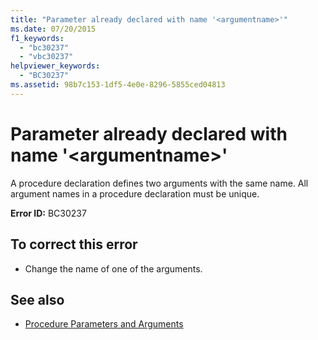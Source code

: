 ```yaml
---
title: "Parameter already declared with name '<argumentname>'"
ms.date: 07/20/2015
f1_keywords: 
  - "bc30237"
  - "vbc30237"
helpviewer_keywords: 
  - "BC30237"
ms.assetid: 98b7c153-1df5-4e0e-8296-5855ced04813
---
```

# Parameter already declared with name '\<argumentname>'
A procedure declaration defines two arguments with the same name. All argument names in a procedure declaration must be unique.  
  
 **Error ID:** BC30237  
  
## To correct this error  
  
- Change the name of one of the arguments.  
  
## See also

- [Procedure Parameters and Arguments](../../visual-basic/programming-guide/language-features/procedures/procedure-parameters-and-arguments.md)
